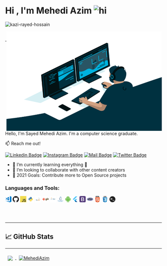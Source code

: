 # Hi , I'm Mehedi Azim  <img src="https://user-images.githubusercontent.com/1303154/88677602-1635ba80-d120-11ea-84d8-d263ba5fc3c0.gif" width="28px" alt="hi">
<p align="left"> <img src="https://komarev.com/ghpvc/?username=kazi-rayed-hossain&label=Profile%20views&color=129e00&style=plastic" alt="kazi-rayed-hossain" /> </p>
<img align="right" alt="Coding"  src="https://github.com/kazi-rayed-hossain/kazi-rayed-hossain/blob/f0299ca30f66e4c6aee5b4e3a26579c419963678/code.gif?raw=true" width="500" height="320" >

<br />

---
Hello, I'm Sayed Mehedi Azim. I'm a computer science graduate.

:mailbox: Reach me out!


[![Linkedin Badge](https://img.shields.io/badge/-rayed_hossain-0e76a8?style=flat&labelColor=0e76a8&logo=linkedin&logoColor=white)](https://www.linkedin.com/in/rayed-hossain/) 
[![Instagram Badge](https://img.shields.io/badge/-@iam_rayed-e84393?style=flat&labelColor=e84393&logo=instagram&logoColor=white)](https://instagram.com/iam_rayed) 
[![Mail Badge](https://img.shields.io/badge/-Mail-c0392b?style=flat&labelColor=c0392b&logo=gmail&logoColor=white)](mailto:rayedhossain9@gmail.com)
[![Twitter Badge](https://img.shields.io/badge/-@Rayed_248-1ca0f1?style=flat&labelColor=1ca0f1&logo=twitter&logoColor=white&link=https://twitter.com/Ipenywis)](https://twitter.com/Rayed_248) 


- 🌱 I’m currently learning everything 🤣
- 👯 I’m looking to collaborate with other content creators
- 🥅 2021 Goals: Contribute more to Open Source projects



### Languages and Tools:

<code><img height="20" src="https://raw.githubusercontent.com/github/explore/80688e429a7d4ef2fca1e82350fe8e3517d3494d/topics/visual-studio-code/visual-studio-code.png" /></code>
<code><img height="20" src="https://raw.githubusercontent.com/github/explore/78df643247d429f6cc873026c0622819ad797942/topics/github/github.png" /></code>
<code><img height="20" src="https://raw.githubusercontent.com/github/explore/80688e429a7d4ef2fca1e82350fe8e3517d3494d/topics/javascript/javascript.png"></code>
<code><img height="20" src="https://raw.githubusercontent.com/github/explore/80688e429a7d4ef2fca1e82350fe8e3517d3494d/topics/python/python.png"></code>
<code><img height="20" src="https://raw.githubusercontent.com/github/explore/80688e429a7d4ef2fca1e82350fe8e3517d3494d/topics/mysql/mysql.png"></code>
<code><img height="20" src="https://raw.githubusercontent.com/github/explore/80688e429a7d4ef2fca1e82350fe8e3517d3494d/topics/git/git.png"></code>
<code><img height="20" src="https://raw.githubusercontent.com/github/explore/80688e429a7d4ef2fca1e82350fe8e3517d3494d/topics/java/java.png"></code>
<code><img height="20" src="https://raw.githubusercontent.com/github/explore/80688e429a7d4ef2fca1e82350fe8e3517d3494d/topics/c/c.png"></code>
<code><img height="20" src="https://raw.githubusercontent.com/github/explore/80688e429a7d4ef2fca1e82350fe8e3517d3494d/topics/android/android.png"></code>
<code><img height="20" src="https://raw.githubusercontent.com/github/explore/80688e429a7d4ef2fca1e82350fe8e3517d3494d/topics/flutter/flutter.png"></code>
<code><img height="20" src="https://raw.githubusercontent.com/github/explore/80688e429a7d4ef2fca1e82350fe8e3517d3494d/topics/bootstrap/bootstrap.png"></code>
<code><img height="20" src="https://raw.githubusercontent.com/github/explore/80688e429a7d4ef2fca1e82350fe8e3517d3494d/topics/php/php.png"></code>
<code><img height="20" src="https://raw.githubusercontent.com/github/explore/80688e429a7d4ef2fca1e82350fe8e3517d3494d/topics/html/html.png"></code>
<code><img height="20" src="https://raw.githubusercontent.com/github/explore/80688e429a7d4ef2fca1e82350fe8e3517d3494d/topics/css/css.png"></code>
<code><img height="20" src="https://raw.githubusercontent.com/github/explore/80688e429a7d4ef2fca1e82350fe8e3517d3494d/topics/terminal/terminal.png" /></code>



<br />
<br />

---
  

  
  
## &#x1f4c8; GitHub Stats
---
<a href="https://github.com/MehediAzim">
  <img align="center" style="margin:0.5rem" src="https://github-readme-stats.vercel.app/api/top-langs/?username=MehediAzim&show_icons=true&theme=gotham" />
</a>

<a href="https://github.com/MehediAzim">
  <img align="center" style="margin:0.5rem" src="https://github-readme-stats.vercel.app/api?username=MehediAzim&show_icons=true&theme=gotham" alt="MehediAzim" />
</a>
